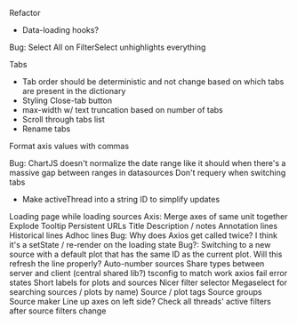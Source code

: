 Refactor
* Data-loading hooks?

Bug: Select All on FilterSelect unhighlights everything

Tabs
* Tab order should be deterministic and not change based on which tabs are present in the dictionary
* Styling Close-tab button
* max-width w/ text truncation based on number of tabs
* Scroll through tabs list
* Rename tabs

Format axis values with commas

Bug: ChartJS doesn't normalize the date range like it should when there's a massive gap between ranges in datasources
Don't requery when switching tabs
  * Make activeThread into a string ID to simplify updates

Loading page while loading sources
Axis: Merge axes of same unit together
Explode
Tooltip
Persistent URLs
Title
Description / notes
Annotation lines
Historical lines
Adhoc lines
Bug: Why does Axios get called twice? I think it's a setState / re-render on the loading state
Bug?: Switching to a new source with a default plot that has the same ID as the current plot. Will this refresh the line properly?
Auto-number sources
Share types between server and client (central shared lib?)
tsconfig to match work
axios fail error states
Short labels for plots and sources
Nicer filter selector
Megaselect for searching sources / plots by name)
Source / plot tags
Source groups
Source maker
Line up axes on left side?
Check all threads' active filters after source filters change
